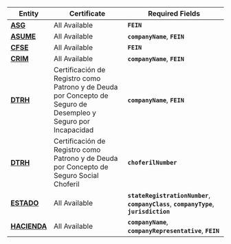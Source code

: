 | Entity   | Certificate     | Required Fields                                                |
|----------|-----------------|------------------------------------------------------------|
| [**ASG**](/docs/asg)      | All Available   | **`FEIN`**                                                     |
| [**ASUME**](/docs/asume)    | All Available   | **`companyName`**, **`FEIN`**                                      |
| [**CFSE**](/docs/cfse)     | All Available   | **`FEIN`**                                                     |
| [**CRIM**](/docs/crim)     | All Available   | **`companyName`**, **`FEIN`**                                      |
| [**DTRH**](/docs/dtrh)     | Certificación de Registro como Patrono y de Deuda por Concepto de Seguro de Desempleo y Seguro por Incapacidad   | **`companyName`**, **`FEIN`**                                      |
| [**DTRH**](/docs/dtrh)     | Certificación de Registro como Patrono y de Deuda por Concepto de Seguro Social Choferil   | **`choferilNumber`**                                           |
| [**ESTADO**](/docs/estado)   | All Available   | **`stateRegistrationNumber`**, **`companyClass`**, **`companyType`**, **`jurisdiction`** |
| [**HACIENDA**](/docs/hacienda) | All Available   | **`companyName`**, **`companyRepresentative`**, **`FEIN`**             |
